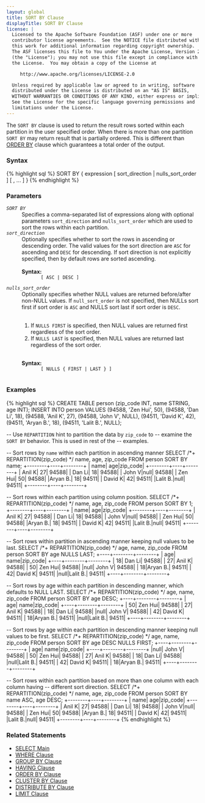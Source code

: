 ```yaml
---
layout: global
title: SORT BY Clause
displayTitle: SORT BY Clause
license: |
  Licensed to the Apache Software Foundation (ASF) under one or more
  contributor license agreements.  See the NOTICE file distributed with
  this work for additional information regarding copyright ownership.
  The ASF licenses this file to You under the Apache License, Version 2.0
  (the "License"); you may not use this file except in compliance with
  the License.  You may obtain a copy of the License at

     http://www.apache.org/licenses/LICENSE-2.0

  Unless required by applicable law or agreed to in writing, software
  distributed under the License is distributed on an "AS IS" BASIS,
  WITHOUT WARRANTIES OR CONDITIONS OF ANY KIND, either express or implied.
  See the License for the specific language governing permissions and
  limitations under the License.
---
```

The <code>SORT BY</code> clause is used to return the result rows sorted
within each partition in the user specified order. When there is more than one partition
<code>SORT BY</code> may return result that is partially ordered. This is different
than [ORDER BY](sql-ref-syntax-qry-select-orderby.html) clause which guarantees a
total order of the output.

### Syntax

{% highlight sql %}
SORT BY { expression [ sort_direction | nulls_sort_order ] [ , ... ] }
{% endhighlight %}

### Parameters

<dl>
  <dt><code><em>SORT BY</em></code></dt>
  <dd>
    Specifies a comma-separated list of expressions along with optional parameters <code>sort_direction</code>
    and <code>nulls_sort_order</code> which are used to sort the rows within each partition.
  </dd>
  <dt><code><em>sort_direction</em></code></dt>
  <dd>
    Optionally specifies whether to sort the rows in ascending or descending
    order. The valid values for the sort direction are <code>ASC</code> for ascending
    and <code>DESC</code> for descending. If sort direction is not explicitly specified, then by default
    rows are sorted ascending. <br><br>
    <b>Syntax:</b>
    <code>
       [ ASC | DESC ]
    </code>
  </dd>
  <dt><code><em>nulls_sort_order</em></code></dt>
  <dd>
    Optionally specifies whether NULL values are returned before/after non-NULL values. If
    <code>null_sort_order</code> is not specified, then NULLs sort first if sort order is
    <code>ASC</code> and NULLS sort last if sort order is <code>DESC</code>.<br><br>
    <ol>
      <li> If <code>NULLS FIRST</code> is specified, then NULL values are returned first
           regardless of the sort order.</li>
      <li>If <code>NULLS LAST</code> is specified, then NULL values are returned last regardless of
           the sort order. </li>
    </ol><br>
    <b>Syntax:</b>
    <code>
       [ NULLS { FIRST | LAST } ]
    </code>
  </dd>
</dl>

### Examples

{% highlight sql %}
CREATE TABLE person (zip_code INT, name STRING, age INT);
INSERT INTO person VALUES
    (94588, 'Zen Hui', 50),
    (94588, 'Dan Li', 18),
    (94588, 'Anil K', 27),
    (94588, 'John V', NULL),
    (94511, 'David K', 42),
    (94511, 'Aryan B.', 18),
    (94511, 'Lalit B.', NULL);

-- Use `REPARTITION` hint to partition the data by `zip_code` to
-- examine the `SORT BY` behavior. This is used in rest of the
-- examples.

-- Sort rows by `name` within each partition in ascending manner
SELECT /*+ REPARTITION(zip_code) */ name, age, zip_code FROM person SORT BY name;
  +--------+----+--------+
  |    name| age|zip_code|
  +--------+----+--------+
  |  Anil K|  27|   94588|
  |  Dan Li|  18|   94588|
  |  John V|null|   94588|
  | Zen Hui|  50|   94588|
  |Aryan B.|  18|   94511|
  | David K|  42|   94511|
  |Lalit B.|null|   94511|
  +--------+----+--------+

-- Sort rows within each partition using column position.
SELECT /*+ REPARTITION(zip_code) */ name, age, zip_code FROM person SORT BY 1;
  +--------+----+--------+
  |    name| age|zip_code|
  +--------+----+--------+
  |  Anil K|  27|   94588|
  |  Dan Li|  18|   94588|
  |  John V|null|   94588|
  | Zen Hui|  50|   94588|
  |Aryan B.|  18|   94511|
  | David K|  42|   94511|
  |Lalit B.|null|   94511|
  +--------+----+--------+

-- Sort rows within partition in ascending manner keeping null values to be last.
SELECT /*+ REPARTITION(zip_code) */ age, name, zip_code FROM person SORT BY age NULLS LAST;
  +----+--------+--------+
  | age|    name|zip_code|
  +----+--------+--------+
  |  18|  Dan Li|   94588|
  |  27|  Anil K|   94588|
  |  50| Zen Hui|   94588|
  |null|  John V|   94588|
  |  18|Aryan B.|   94511|
  |  42| David K|   94511|
  |null|Lalit B.|   94511|
  +----+--------+--------+

-- Sort rows by age within each partition in descending manner, which defaults to NULL LAST.
SELECT /*+ REPARTITION(zip_code) */ age, name, zip_code FROM person SORT BY age DESC;
  +----+--------+--------+
  | age|    name|zip_code|
  +----+--------+--------+
  |  50| Zen Hui|   94588|
  |  27|  Anil K|   94588|
  |  18|  Dan Li|   94588|
  |null|  John V|   94588|
  |  42| David K|   94511|
  |  18|Aryan B.|   94511|
  |null|Lalit B.|   94511|
  +----+--------+--------+

-- Sort rows by age within each partition in descending manner keeping null values to be first.
SELECT /*+ REPARTITION(zip_code) */ age, name, zip_code FROM person SORT BY age DESC NULLS FIRST;
  +----+--------+--------+
  | age|    name|zip_code|
  +----+--------+--------+
  |null|  John V|   94588|
  |  50| Zen Hui|   94588|
  |  27|  Anil K|   94588|
  |  18|  Dan Li|   94588|
  |null|Lalit B.|   94511|
  |  42| David K|   94511|
  |  18|Aryan B.|   94511|
  +----+--------+--------+

-- Sort rows within each partition based on more than one column with each column having
-- different sort direction.
SELECT /*+ REPARTITION(zip_code) */ name, age, zip_code FROM person
    SORT BY name ASC, age DESC;
  +--------+----+--------+
  |    name| age|zip_code|
  +--------+----+--------+
  |  Anil K|  27|   94588|
  |  Dan Li|  18|   94588|
  |  John V|null|   94588|
  | Zen Hui|  50|   94588|
  |Aryan B.|  18|   94511|
  | David K|  42|   94511|
  |Lalit B.|null|   94511|
  +--------+----+--------+
{% endhighlight %}

### Related Statements

 * [SELECT Main](sql-ref-syntax-qry-select.html)
 * [WHERE Clause](sql-ref-syntax-qry-select-where.html)
 * [GROUP BY Clause](sql-ref-syntax-qry-select-groupby.html)
 * [HAVING Clause](sql-ref-syntax-qry-select-having.html)
 * [ORDER BY Clause](sql-ref-syntax-qry-select-orderby.html)
 * [CLUSTER BY Clause](sql-ref-syntax-qry-select-clusterby.html)
 * [DISTRIBUTE BY Clause](sql-ref-syntax-qry-select-distribute-by.html)
 * [LIMIT Clause](sql-ref-syntax-qry-select-limit.html)
